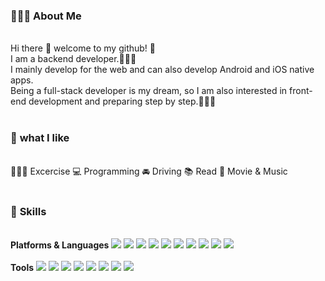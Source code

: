 ### 🙆🏻‍♀️ <b> About Me </b>
<br/>
Hi there 👋 welcome to my github! 🥳
<br/>
I am a backend developer.👩🏻‍💻 <br/>
I mainly develop for the web and can also develop Android and iOS native apps.<br/>
Being a full-stack developer is my dream, so I am also interested in front-end development and preparing step by step.🧗🏻‍♀️ 
<br/>
<br/>

### 🌿 <b>what I like</b>
<br/>
🏃🏻‍♀️ Excercise 💻 Programming 🚘 Driving 📚 Read 🍿 Movie & Music  
<br/>
<br/>

### 👾 <b>Skills</b>
<br/>
<b>Platforms & Languages</b>
<div style="display:inline;">
  <img src="https://img.shields.io/badge/Spring-6DB33F?style=flat-square&logo=Spring&logoColor=white"/>
  <img src="https://img.shields.io/badge/Android-3DDC84?style=flat-square&logo=Android&logoColor=white"/>
  <img src="https://img.shields.io/badge/iOS-000000?style=flat-square&logo=iOS&logoColor=white"/>
  <img src="https://img.shields.io/badge/PostgreSQL-4169E1?style=flat-square&logo=PostgreSQL&logoColor=white"/>
  <img src="https://img.shields.io/badge/AWS-232F3E?style=flat-square&logo=AWS&logoColor=black"/>
</div>
<div style="display:inline;">
    <img src="https://img.shields.io/badge/Java-007396?style=flat-square&logo=Java&logoColor=white"/>
    <img src="https://img.shields.io/badge/JavaScript-F7DF1E?style=flat-square&logo=JavaScript&logoColor=black"/>
    <img src="https://img.shields.io/badge/Kotlin-7F52FF?style=flat-square&logo=Kotlin&logoColor=white"/>
    <img src="https://img.shields.io/badge/Swift-F05138?style=flat-square&logo=Swift&logoColor=white"/>
    <img src="https://img.shields.io/badge/ReactNative-61DAFB?style=flat-square&logo=ReactNative&logoColor=black"/>
</div>
<br/>
<br/>
<b>Tools</b>
<div style="display:inline;">
  <img src="https://img.shields.io/badge/eclipse IDE-2C2255?style=flat-square&logo=eclipse IDE&logoColor=white"/>
  <img src="https://img.shields.io/badge/IntelliJ-000000?style=flat-square&logo=IntelliJ&logoColor=white"/>
  <img src="https://img.shields.io/badge/Android Studio-3DDC84?style=flat-square&logo=Android Studio&logoColor=white"/>
  <img src="https://img.shields.io/badge/Xcode-147EFB?style=flat-square&logo=Xcode&logoColor=white"/>
  <img src="https://img.shields.io/badge/Visual Studio Code-007ACC?style=flat-square&logo=Visual Studio Code&logoColor=white"/>
</div>
<div style="display:inline;">
  <img src="https://img.shields.io/badge/MySQL-4479A1?style=flat-square&logo=MySQL&logoColor=white"/>
  <img src="https://img.shields.io/badge/pgAdmin-4169E1?style=flat-square&logo=pgAdmin&logoColor=white"/>
  <img src="https://img.shields.io/badge/Postman-FF6C37?style=flat-square&logo=Postman&logoColor=white"/>
</div>
